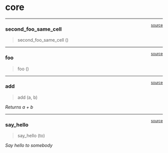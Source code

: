 # core


<!-- WARNING: THIS FILE WAS AUTOGENERATED! DO NOT EDIT! -->

------------------------------------------------------------------------

<a
href="https://github.com/Amar-Bolkan/nbdev-hello-world/blob/main/nbdev_hello_world/core.py#L12"
target="_blank" style="float:right; font-size:smaller">source</a>

### second_foo_same_cell

>  second_foo_same_cell ()

------------------------------------------------------------------------

<a
href="https://github.com/Amar-Bolkan/nbdev-hello-world/blob/main/nbdev_hello_world/core.py#L9"
target="_blank" style="float:right; font-size:smaller">source</a>

### foo

>  foo ()

------------------------------------------------------------------------

<a
href="https://github.com/Amar-Bolkan/nbdev-hello-world/blob/main/nbdev_hello_world/core.py#L15"
target="_blank" style="float:right; font-size:smaller">source</a>

### add

>  add (a, b)

*Returns a + b*

------------------------------------------------------------------------

<a
href="https://github.com/Amar-Bolkan/nbdev-hello-world/blob/main/nbdev_hello_world/core.py#L20"
target="_blank" style="float:right; font-size:smaller">source</a>

### say_hello

>  say_hello (to)

*Say hello to somebody*
